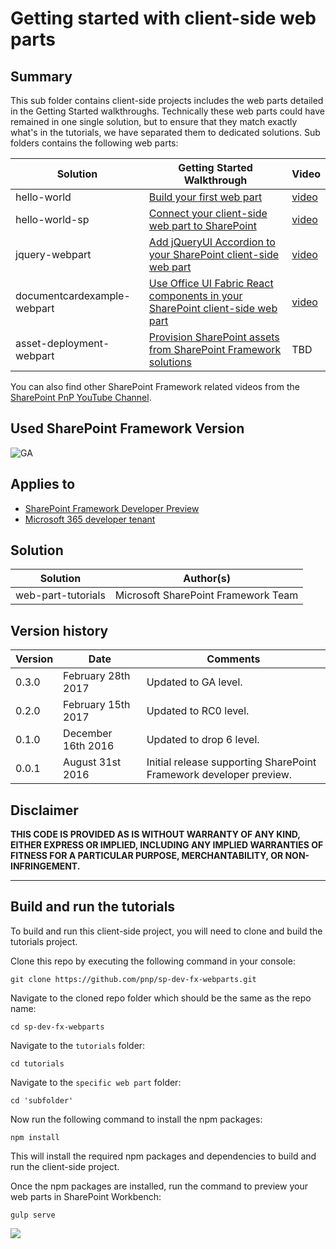 # Getting started with client-side web parts

## Summary

This sub folder contains client-side projects includes the web parts detailed in the Getting Started walkthroughs. Technically these web parts could have remained in one single solution, but to ensure that they match exactly what's in the tutorials, we have separated them to dedicated solutions. Sub folders contains the following web parts:

| Solution  | Getting Started Walkthrough | Video
| ------------- | ------------- | ------------- |
| hello-world  | [Build your first web part](https://docs.microsoft.com/sharepoint/dev/spfx/web-parts/get-started/build-a-hello-world-web-part)   | [video](https://www.youtube.com/watch?v=QbDtsMg88Js)  |
| hello-world-sp  | [Connect your client-side web part to SharePoint](https://docs.microsoft.com/sharepoint/dev/spfx/web-parts/get-started/connect-to-sharepoint)  | [video](https://www.youtube.com/watch?v=9VMwjb2pbQ8)  |
| jquery-webpart  | [Add jQueryUI Accordion to your SharePoint client-side web part](https://docs.microsoft.com/sharepoint/dev/spfx/web-parts/get-started/add-jqueryui-accordion-to-web-part)  | [video](https://www.youtube.com/watch?v=-3m__hRQxEI)  |
| documentcardexample-webpart  | [Use Office UI Fabric React components in your SharePoint client-side web part](https://docs.microsoft.com/sharepoint/dev/spfx/web-parts/get-started/use-fabric-react-components)  | [video](https://www.youtube.com/watch?v=1N6kNvLxyg4)  |
| asset-deployment-webpart  | [Provision SharePoint assets from SharePoint Framework solutions](https://docs.microsoft.com/sharepoint/dev/spfx/web-parts/get-started/provision-sp-assets-from-package)  | TBD  |

You can also find other SharePoint Framework related videos from the [SharePoint PnP YouTube Channel](https://aka.ms/SPPnP-Videos).

## Used SharePoint Framework Version
![GA](https://img.shields.io/badge/SPFx-GA-green.svg)

## Applies to

* [SharePoint Framework Developer Preview](https://learn.microsoft.com/sharepoint/dev/spfx/sharepoint-framework-overview)
* [Microsoft 365 developer tenant](https://learn.microsoft.com/sharepoint/dev/spfx/set-up-your-developer-tenant)

## Solution

| Solution  | Author(s) |
| ------------- | ------------- |
| web-part-tutorials  | Microsoft SharePoint Framework Team   |

## Version history

| Version  | Date | Comments |
| ------------- | ------------- | ------------- |
| 0.3.0  | February 28th 2017   | Updated to GA level. |
| 0.2.0  | February 15th 2017   | Updated to RC0 level. |
| 0.1.0  | December 16th 2016   | Updated to drop 6 level. |
| 0.0.1  | August 31st 2016   | Initial release supporting SharePoint Framework developer preview. |

## Disclaimer

**THIS CODE IS PROVIDED AS IS WITHOUT WARRANTY OF ANY KIND, EITHER EXPRESS OR IMPLIED, INCLUDING ANY IMPLIED WARRANTIES OF FITNESS FOR A PARTICULAR PURPOSE, MERCHANTABILITY, OR NON-INFRINGEMENT.**

----------

## Build and run the tutorials

To build and run this client-side project, you will need to clone and build the tutorials project.

Clone this repo by executing the following command in your console:

```
git clone https://github.com/pnp/sp-dev-fx-webparts.git
```

Navigate to the cloned repo folder which should be the same as the repo name:

```
cd sp-dev-fx-webparts
```

Navigate to the `tutorials` folder:

```
cd tutorials
```

Navigate to the `specific web part` folder:

```
cd 'subfolder'
```


Now run the following command to install the npm packages:

```
npm install
```

This will install the required npm packages and dependencies to build and run the client-side project.

Once the npm packages are installed, run the command to preview your web parts in SharePoint Workbench:

```
gulp serve
```
<img src="https://pnptelemetry.azurewebsites.net/sp-dev-fx-webparts/tutorials" />
